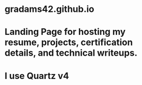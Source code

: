 
# gradams42.github.io
Landing Page for hosting my resume, projects, certification details, and technical writeups. 
=======
# I use Quartz v4

